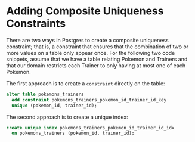 # Adding Composite Uniqueness Constraints

There are two ways in Postgres to create a composite uniqueness constraint;
that is, a constraint that ensures that the combination of two or more
values on a table only appear once. For the following two code snippets,
assume that we have a table relating Pokemon and Trainers and that our
domain restricts each Trainer to only having at most one of each Pokemon.

The first approach is to create a `constraint` directly on the table:

```sql
alter table pokemons_trainers
  add constraint pokemons_trainers_pokemon_id_trainer_id_key
  unique (pokemon_id, trainer_id);
```

The second approach is to create a unique index:

```sql
create unique index pokemons_trainers_pokemon_id_trainer_id_idx
  on pokemons_trainers (pokemon_id, trainer_id);
```
